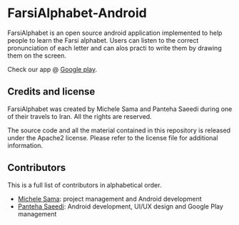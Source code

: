 FarsiAlphabet-Android
=====================

FarsiAlphabet is an open source android application implemented to help people to learn the Farsi alphabet.
Users can listen to the correct pronunciation of each letter and can alos practi to write them
by drawing them on the screen.

Check our app @ <a href="https://play.google.com/store/apps/details?id=com.ahuralab.farsialphabet#?t=W251bGwsMSwyLDIxMiwiY2"
target="_blank">Google play</a>.



## Credits and license

FarsiAlphabet was created by Michele Sama and Panteha Saeedi during one of their travels to Iran.
All the rights are reserved.

The source code and all the material contained in this repository is released under the Apache2 license.
Please refer to the license file for additional information.


## Contributors

This is a full list of contributors in alphabetical order. 

* [Michele Sama](https://github.com/msama): project management and Android development
* [Panteha Saeedi](https://github.com/psaeedi): Android development, UI/UX design and Google Play management
